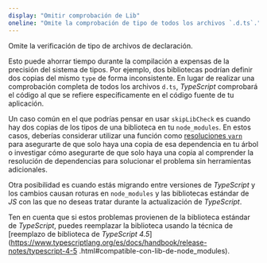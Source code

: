 ```yaml
---
display: "Omitir comprobación de Lib"
oneline: "Omite la comprobación de tipo de todos los archivos `.d.ts`."
---
```


Omite la verificación de tipo de archivos de declaración.

Esto puede ahorrar tiempo durante la compilación a expensas de la precisión del sistema de tipos. Por ejemplo, dos bibliotecas podrían
definir dos copias del mismo `type` de forma inconsistente. En lugar de realizar una comprobación completa de todos los archivos `d.ts`, *TypeScript*
comprobará el código al que se refiere específicamente en el código fuente de tu aplicación.

Un caso común en el que podrías pensar en usar `skipLibCheck` es cuando hay dos copias de los tipos de una biblioteca en
tu `node_modules`. En estos casos, deberías considerar utilizar una función como [resoluciones `yarn`](https://yarnpkg.com/lang/en/docs/selective-version-resolutions/)
para asegurarte de que solo haya una copia de esa dependencia en tu árbol o investigar cómo asegurarte de que solo haya
una copia al comprender la resolución de dependencias para solucionar el problema sin herramientas adicionales.

Otra posibilidad es cuando estás migrando entre versiones de *TypeScript* y los cambios causan roturas en `node_modules` y las bibliotecas estándar de *JS* con las que no deseas tratar durante la actualización de *TypeScript*. 

Ten en cuenta que si estos problemas provienen de la biblioteca estándar de *TypeScript*, puedes reemplazar la biblioteca usando la técnica de [reemplazo de biblioteca de *TypeScript 4.5*](https://www.typescriptlang.org/es/docs/handbook/release-notes/typescript-4-5 .html#compatible-con-lib-de-node_modules).
